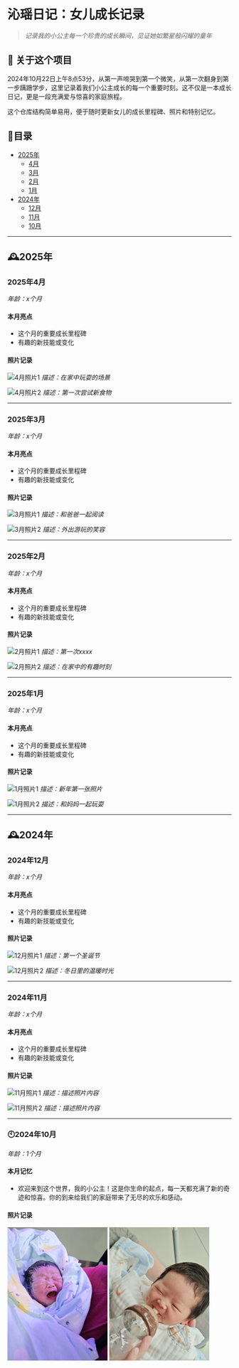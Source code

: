 # 沁瑶日记：女儿成长记录

> *记录我的小公主每一个珍贵的成长瞬间，见证她如繁星般闪耀的童年*

## 🌟 关于这个项目

2024年10月22日上午8点53分，从第一声啼哭到第一个微笑，从第一次翻身到第一步蹒跚学步，这里记录着我们小公主成长的每一个重要时刻。这不仅是一本成长日记，更是一段充满爱与惊喜的家庭旅程。

这个仓库结构简单易用，便于随时更新女儿的成长里程碑、照片和特别记忆。

## 📂目录
- [2025年](#2025年)
  - [4月](#2025年4月)
  - [3月](#2025年3月)
  - [2月](#2025年2月)
  - [1月](#2025年1月)
- [2024年](#2024年)
  - [12月](#2024年12月)
  - [11月](#2024年11月)
  - [10月](#2024年10月)
  
---

## 🕰2025年

### 2025年4月
*年龄：x个月*

#### 本月亮点
- 这个月的重要成长里程碑
- 有趣的新技能或变化

#### 照片记录
![4月照片1](images/2025/04/photo1.jpg)
*描述：在家中玩耍的场景*

![4月照片2](images/2025/04/photo2.jpg)
*描述：第一次尝试新食物*

---

### 2025年3月
*年龄：x个月*

#### 本月亮点
- 这个月的重要成长里程碑
- 有趣的新技能或变化

#### 照片记录
![3月照片1](images/2025/03/photo1.jpg)
*描述：和爸爸一起阅读*

![3月照片2](images/2025/03/photo2.jpg)
*描述：外出游玩的笑容*

---

### 2025年2月
*年龄：x个月*

#### 本月亮点
- 这个月的重要成长里程碑
- 有趣的新技能或变化

#### 照片记录
![2月照片1](images/2025/02/photo1.jpg)
*描述：第一次xxxx*

![2月照片2](images/2025/02/photo2.jpg)
*描述：在家中的有趣时刻*

---

### 2025年1月
*年龄：x个月*

#### 本月亮点
- 这个月的重要成长里程碑
- 有趣的新技能或变化

#### 照片记录
![1月照片1](images/2025/01/photo1.jpg)
*描述：新年第一张照片*

![1月照片2](images/2025/01/photo2.jpg)
*描述：和妈妈一起玩耍*

---

## 🕰2024年

### 2024年12月
*年龄：x个月*

#### 本月亮点
- 这个月的重要成长里程碑
- 有趣的新技能或变化

#### 照片记录
![12月照片1](images/2024/12/photo1.jpg)
*描述：第一个圣诞节*

![12月照片2](images/2024/12/photo2.jpg)
*描述：冬日里的温暖时光*

---

### 2024年11月
*年龄：x个月*

#### 本月亮点
- 这个月的重要成长里程碑
- 有趣的新技能或变化

#### 照片记录
![11月照片1](images/2024/11/photo1.jpg )
*描述：描述照片内容*

![11月照片2](images/2024/11/photo2.jpg)
*描述：描述照片内容*

---

### 🕙2024年10月
*年龄：1个月*

#### 本月记忆
- 欢迎来到这个世界，我的小公主！这是你生命的起点，每一天都充满了新的奇迹和惊喜。你的到来给我们的家庭带来了无尽的欢乐和感动。

#### 照片记录
<div align="left">
    <img src="images/2024/10/2024101.jpg" height=300>
    <img src="images/2024/10/2024102.jpg" height=300>
</div>
